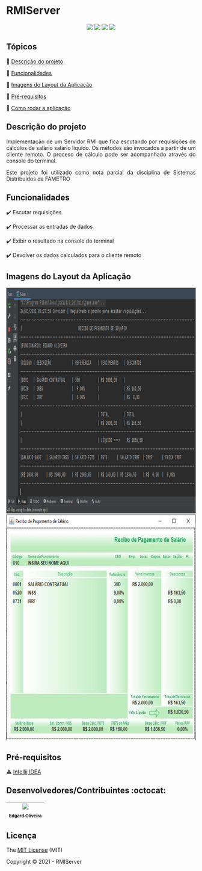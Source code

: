 <h1>RMIServer</h1> 

<p align="center">
  <img src="https://img.shields.io/static/v1?label=Intellij%20IDEA%20&message=IDE&color=green&style=for-the-badge&logo=Jetbrains"/>
  <img src="https://img.shields.io/static/v1?label=Java&message=Linguagem&color=yellow&style=for-the-badge&logo=Java"/>
  <img src="http://img.shields.io/static/v1?label=License&message=MIT&color=green&style=for-the-badge"/>
   <img src="http://img.shields.io/static/v1?label=STATUS&message=EM%20DESENVOLVIMENTO&color=RED&style=for-the-badge"/>
</p>



## Tópicos

:small_blue_diamond: [Descrição do projeto](#descrição-do-projeto)

:small_blue_diamond: [Funcionalidades](#funcionalidades)

:small_blue_diamond: [Imagens do Layout da Aplicação](#imagens-do-layout-da-aplicação)

:small_blue_diamond: [Pré-requisitos](#pré-requisitos)

:small_blue_diamond: [Como rodar a aplicação](#como-rodar-a-aplicação-arrow_forward)



## Descrição do projeto

<p align="justify">
  Implementação de um Servidor RMI que fica escutando por requisições de cálculos de salário salário líquido.
  Os métodos são invocados a partir de um cliente remoto. O proceso de cálculo pode ser acompanhado através do console do terminal.
</p>
<p align="justify">
  Este projeto foi utilizado como nota parcial da disciplina de Sistemas Distribuídos da FAMETRO
</p>


## Funcionalidades

:heavy_check_mark: Escutar requisições

:heavy_check_mark: Processar as entradas de dados

:heavy_check_mark: Exibir o resultado na console do terminal

:heavy_check_mark: Devolver os dados calculados para o cliente remoto


## Imagens do Layout da Aplicação

<img src="https://github.com/EdgardOliveira/RMIServer/blob/main/imagens/console.png" alt="console"  height="600" width="800">

<img src="https://github.com/EdgardOliveira/RMIServer/blob/main/imagens/recibo.png" alt="recibo no cliente"  height="600" width="800">


## Pré-requisitos

:warning: [Intellij IDEA](https://www.jetbrains.com/pt-br/idea/)


## Desenvolvedores/Contribuintes :octocat:
[<img src="https://lh3.googleusercontent.com/a-/AOh14GgqWXCBdcuf8dmMMPkwbnWaCHi0P3aCM1U83rxKYWI=s96-c-rg-br100" width=115><br><sub>Edgard Oliveira</sub>](https://github.com/EdgardOliveira) |
| :---: |


## Licença

The [MIT License]() (MIT)

Copyright :copyright: 2021 - RMIServer
